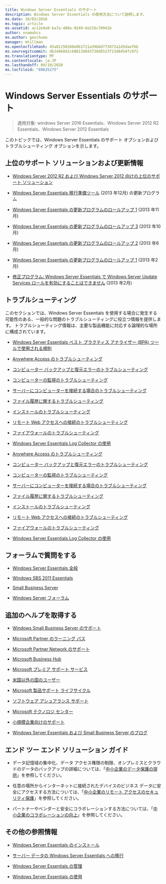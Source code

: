 ```yaml
---
title: Windows Server Essentials のサポート
description: Windows Server Essentials の使用方法について説明します。
ms.date: 10/03/2016
ms.topic: article
ms.assetid: ac12e9a9-ba7a-480a-9249-6e216c70941b
author: nnamuhcs
ms.author: geschuma
manager: mtillman
ms.openlocfilehash: 45a81150168e0b1f21a39b8d773872a1d5daef6b
ms.sourcegitcommit: db2d46842c68813d043738d6523f13d8454fc972
ms.translationtype: MT
ms.contentlocale: ja-JP
ms.lasthandoff: 09/10/2020
ms.locfileid: "89625275"
---
```

# <a name="support-windows-server-essentials"></a>Windows Server Essentials のサポート

> 適用対象: windows Server 2016 Essentials、Windows Server 2012 R2 Essentials、Windows Server 2012 Essentials

このトピックでは、Windows Server Essentials のサポート オプションおよびトラブルシューティング オプションを示します。

## <a name="top-support-solutions-and-updates"></a>上位のサポート ソリューションおよび更新情報

- [Windows Server 2012 R2 および Windows Server 2012 向けの上位のサポート ソリューション](/previous-versions/windows/it-pro/windows-server-2012-r2-and-2012/hh831490(v=ws.11))

- [Windows Server Essentials 移行準備ツール](https://support.microsoft.com/kb/2908176) (2013 年12月) の更新プログラム

- [Windows Server Essentials の更新プログラムのロールアップ 1](https://support.microsoft.com/kb/2887595) (2013 年11月)

- [Windows Server Essentials の更新プログラムのロールアップ 3](https://support.microsoft.com/kb/2862551) (2013 年10月)

- [Windows Server Essentials の更新プログラムのロールアップ 2](https://support.microsoft.com/kb/2824160) (2013 年6月)

- [Windows Server Essentials の更新プログラムのロールアップ 1](https://support.microsoft.com/kb/2781267) (2013 年2月)

- [修正プログラム: Windows Server Essentials で Windows Server Update Services ロールを有効にすることはできません](https://support.microsoft.com/kb/2762663) (2013 年2月)

## <a name="troubleshoot"></a>トラブルシューティング

このセクションでは、Windows Server Essentials を使用する場合に発生する可能性のある、一般的な問題のトラブルシューティングに役立つ情報を提供します。 トラブルシューティング情報は、主要な製品機能に対応する論理的な場所に構成されています。

- [Windows Server Essentials ベスト プラクティス アナライザー (BPA) ツールで使用される規則](../migrate/Rules-used-by-the-Windows-Server-Essentials-Best-Practices-Analyzer--BPA--Tool.md)

- [Anywhere Access のトラブルシューティング](Troubleshoot-Anywhere-Access-in-Windows-Server-Essentials.md)

- [コンピューター バックアップと復元エラーのトラブルシューティング](Troubleshoot-computer-backup-and-restore-errors-in-Windows-Server-Essentials.md)

- [コンピューターの監視のトラブルシューティング](Troubleshoot-computer-monitoring-in-Windows-Server-Essentials.md)

- [サーバーにコンピューターを接続する場合のトラブルシューティング](Troubleshoot-connecting-computers-to-the-server-in-Windows-Server-Essentials.md)

- [ファイル履歴に関するトラブルシューティング](Troubleshoot-File-History-in-Windows-Server-Essentials.md)

- [インストールのトラブルシューティング](Troubleshoot-Windows-Server-Essentials-installation.md)

- [リモート Web アクセスへの接続のトラブルシューティング](Troubleshoot-Remote-Web-Access-connectivity-in-Windows-Server-Essentials.md)

- [ファイアウォールのトラブルシューティング](Troubleshoot-your-firewall-in-Windows-Server-Essentials.md)

- [Windows Server Essentials Log Collector の使用](Use-the-Windows-Server-Essentials-Log-Collector.md)

- [Anywhere Access のトラブルシューティング](../support/Troubleshoot-Anywhere-Access-in-Windows-Server-Essentials.md)

- [コンピューター バックアップと復元エラーのトラブルシューティング](../support/Troubleshoot-computer-backup-and-restore-errors-in-Windows-Server-Essentials.md)

- [コンピューターの監視のトラブルシューティング](../support/Troubleshoot-computer-monitoring-in-Windows-Server-Essentials.md)

- [サーバーにコンピューターを接続する場合のトラブルシューティング](../support/Troubleshoot-connecting-computers-to-the-server-in-Windows-Server-Essentials.md)

- [ファイル履歴に関するトラブルシューティング](../support/Troubleshoot-File-History-in-Windows-Server-Essentials.md)

- [インストールのトラブルシューティング](../support/Troubleshoot-Windows-Server-Essentials-installation.md)

- [リモート Web アクセスへの接続のトラブルシューティング](../support/Troubleshoot-Remote-Web-Access-connectivity-in-Windows-Server-Essentials.md)

- [ファイアウォールのトラブルシューティング](../support/Troubleshoot-your-firewall-in-Windows-Server-Essentials.md)

- [Windows Server Essentials Log Collector の使用](../support/Use-the-Windows-Server-Essentials-Log-Collector.md)

## <a name="ask-a-question-in-the-forums"></a>フォーラムで質問をする

- [Windows Server Essentials 全般](/answers/topics/windows-server-essentials.html)

- [Windows SBS 2011 Essentials](/answers/topics/windows-small-business-server.html)

- [Small Business Server](/answers/topics/windows-small-business-server.html)

- [Windows Server フォーラム](/answers/topics/windows-server.html)

## <a name="get-additional-help"></a>追加のヘルプを取得する

- [Windows Small Business Server のサポート](https://support.microsoft.com/oas/default.aspx?gprid=1167&st=1&wfxredirect=1&sd=gn)

- [Microsoft Partner のラーニング パス](https://mspartnerlp.mspartner.microsoft.com/LearningPath/LearningPath/DLPaths?trackId=559&rowId=1078&trackPathId=6605)

- [Microsoft Partner Network のサポート](https://mspartner.microsoft.com/en/us/Pages/Support/get-support.aspx)

- [Microsoft Business Hub](http://www.microsoftbusinesshub.com/Gigya/Insider)

- [Microsoft プレミア サポート サービス](https://www.microsoft.com/microsoftservices/support.aspx)

- [米国以外の国のユーザー](https://support.microsoft.com/common/international.aspx?&sd=tech)

- [Microsoft 製品サポート ライフサイクル](https://support.microsoft.com/lifecycle/)

- [ソフトウェア アシュアランス サポート](https://support.microsoft.com/default.aspx?scid=fh;%5Bln%5D;SoftAssurance)

- [Microsoft テクノロジ センター](https://www.microsoft.com/mtc/default.aspx)

- [小規模企業向けのサポート](https://smallbusiness.support.microsoft.com/contact)

- [Windows Server Essentials および Small Business Server のブログ](/archive/blogs/sbs/)

## <a name="end-to-end-solution-guides"></a>エンド ツー エンド ソリューション ガイド

- データ記憶域の集中化、データ アクセス権限の制限、オンプレミスとクラウドのデータのバックアップの詳細については、「[中小企業のデータ保護の提供](/previous-versions/orphan-topics/ws.11/dn582043(v=ws.11))」を参照してください。

- 任意の場所からインターネットに接続されたデバイスのビジネス データに安全にアクセスする方法については、「[中小企業のリモート アクセスのセキュリティ保護](/previous-versions/windows/it-pro/solutions-guidance/dn629457(v=ws.11))」を参照してください。

- パートナーやベンダーと安全にコラボレーションする方法については、「[中小企業のコラボレーションの向上](/previous-versions/windows/it-pro/solutions-guidance/dn747893(v=ws.11))」を参照してください。

## <a name="additional-references"></a>その他の参照情報

- [Windows Server Essentials のインストール](../install/Install-Windows-Server-Essentials.md)

- [サーバー データの Windows Server Essentials への移行](../migrate/Migrate-Server-Data-to-Windows-Server-Essentials.md)

- [Windows Server Essentials の管理](../manage/Manage-Windows-Server-Essentials.md)

- [Windows Server Essentials の使用](../use/Use-Windows-Server-Essentials.md)